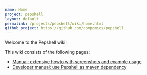 ```yaml
---
name: Home
project: pepshell
layout: default
permalink: /projects/pepshell/wiki/home.html
github_project: https://github.com/compomics/pepshell
---
```


Welcome to the Pepshell wiki!

This wiki consists of the following pages:

  * [Manual: extensive howto with screenshots and example usage](/projects/pepshell/wiki/manual.html)
  * [Developer manual: use Pepshell as maven dependency](/projects/pepshell/wiki/developermanual.html)

